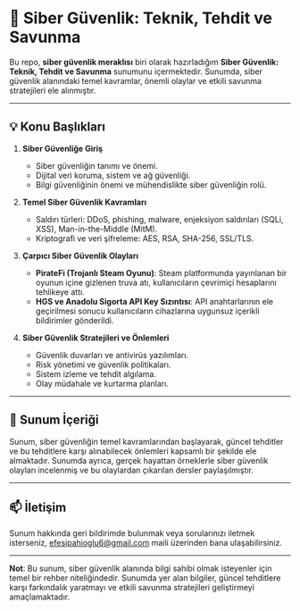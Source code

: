 # 🔐 Siber Güvenlik: Teknik, Tehdit ve Savunma

Bu repo, **siber güvenlik meraklısı** biri olarak hazırladığım **Siber Güvenlik: Teknik, Tehdit ve Savunma** sunumunu içermektedir. Sunumda, siber güvenlik alanındaki temel kavramlar, önemli olaylar ve etkili savunma stratejileri ele alınmıştır.

---

## 💡 Konu Başlıkları

1. **Siber Güvenliğe Giriş**  
   - Siber güvenliğin tanımı ve önemi.  
   - Dijital veri koruma, sistem ve ağ güvenliği.  
   - Bilgi güvenliğinin önemi ve mühendislikte siber güvenliğin rolü.  

2. **Temel Siber Güvenlik Kavramları**  
   - Saldırı türleri: DDoS, phishing, malware, enjeksiyon saldırıları (SQLi, XSS), Man-in-the-Middle (MitM).  
   - Kriptografi ve veri şifreleme: AES, RSA, SHA-256, SSL/TLS.  

3. **Çarpıcı Siber Güvenlik Olayları**  
   - **PirateFi (Trojanlı Steam Oyunu)**: Steam platformunda yayınlanan bir oyunun içine gizlenen truva atı, kullanıcıların çevrimiçi hesaplarını tehlikeye attı.  
   - **HGS ve Anadolu Sigorta API Key Sızıntısı**: API anahtarlarının ele geçirilmesi sonucu kullanıcıların cihazlarına uygunsuz içerikli bildirimler gönderildi.  

4. **Siber Güvenlik Stratejileri ve Önlemleri**  
   - Güvenlik duvarları ve antivirüs yazılımları.  
   - Risk yönetimi ve güvenlik politikaları.  
   - Sistem izleme ve tehdit algılama.  
   - Olay müdahale ve kurtarma planları.  

---

## 📂 Sunum İçeriği

Sunum, siber güvenliğin temel kavramlarından başlayarak, güncel tehditler ve bu tehditlere karşı alınabilecek önlemleri kapsamlı bir şekilde ele almaktadır. Sunumda ayrıca, gerçek hayattan örneklerle siber güvenlik olayları incelenmiş ve bu olaylardan çıkarılan dersler paylaşılmıştır.

---

## 📫 İletişim

Sunum hakkında geri bildirimde bulunmak veya sorularınızı iletmek isterseniz, efesipahioglu6@gmail.com maili üzerinden bana ulaşabilirsiniz.

---

**Not**: Bu sunum, siber güvenlik alanında bilgi sahibi olmak isteyenler için temel bir rehber niteliğindedir. Sunumda yer alan bilgiler, güncel tehditlere karşı farkındalık yaratmayı ve etkili savunma stratejileri geliştirmeyi amaçlamaktadır.
